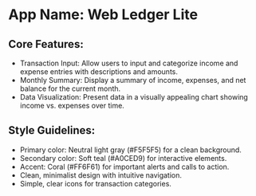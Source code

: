 # **App Name**: Web Ledger Lite

## Core Features:

- Transaction Input: Allow users to input and categorize income and expense entries with descriptions and amounts.
- Monthly Summary: Display a summary of income, expenses, and net balance for the current month.
- Data Visualization: Present data in a visually appealing chart showing income vs. expenses over time.

## Style Guidelines:

- Primary color: Neutral light gray (#F5F5F5) for a clean background.
- Secondary color: Soft teal (#A0CED9) for interactive elements.
- Accent: Coral (#FF6F61) for important alerts and calls to action.
- Clean, minimalist design with intuitive navigation.
- Simple, clear icons for transaction categories.